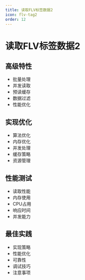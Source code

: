 ```yaml
---
title: 读取FLV标签数据2
icon: flv-tag2
order: 12
---
```


# 读取FLV标签数据2

## 高级特性
- 批量处理
- 并发读取
- 预读缓存
- 数据过滤
- 性能优化

## 实现优化
- 算法优化
- 内存优化
- 并发处理
- 缓存策略
- 资源管理

## 性能测试
- 读取性能
- 内存使用
- CPU占用
- 响应时间
- 并发能力

## 最佳实践
- 实现策略
- 性能优化
- 可靠性
- 调试技巧
- 注意事项
